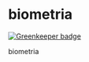 # biometria

[![Greenkeeper badge](https://badges.greenkeeper.io/DevJoseWeb/biometria.svg)](https://greenkeeper.io/)

biometria
